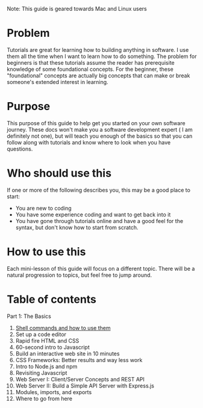 Note: This guide is geared towards Mac and Linux users

# Problem
Tutorials are great for learning how to building anything in software. I use them all the time when I want to learn how to do something. The problem for beginners is that these tutorials assume the reader has prerequisite knowledge of some foundational concepts. For the beginner, these "foundational" concepts are actually big concepts that can make or break someone's extended interest in learning.

# Purpose
This purpose of this guide to help get you started on your own software journey. These docs won't make you a software development expert ( I am definitely not one), but will teach you enough of the basics so that you can follow along with tutorials and know where to look when you have questions. 

# Who should use this
If one or more of the following describes you, this may be a good place to start:
- You are new to coding
- You have some experience coding and want to get back into it
- You have gone through tutorials online and have a good feel for the syntax, but don't know how to start from scratch.

# How to use this
Each mini-lesson of this guide will focus on a different topic. There will be a natural progression to topics, but feel free to jump around.

# Table of contents

Part 1: The Basics
1. [Shell commands and how to use them](https://github.com/mrturck/learn-to-code/blob/master/1-Shell-commands-and-how-to-use-them.md)
2. Set up a code editor
3. Rapid fire HTML and CSS
4. 60-second intro to Javascript
5. Build an interactive web site in 10 minutes
6. CSS Frameworks: Better results and way less work
7. Intro to Node.js and npm
8. Revisiting Javascript
9. Web Server I: Client/Server Concepts and REST API
10. Web Server II: Build a Simple API Server with Express.js
11. Modules, imports, and exports
12. Where to go from here











